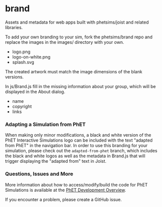 # brand

Assets and metadata for web apps built with phetsims/joist and related libraries.

To add your own branding to your sim, fork the phetsims/brand repo and replace the images in the images/ directory with your own.
* logo.png
* logo-on-white.png
* splash.svg

The created artwork must match the image dimensions of the blank versions.

In js/Brand.js fill in the missing information about your group, which will be displayed in the About dialog.
* name
* copyright
* links

### Adapting a Simulation from PhET
When making only minor modifications, a black and white version of the PhET Interactive Simulations logo can be included
with the text "adapted from PhET" in the navigation bar.  In order to use this branding for your simulation, please check
out the `adapted-from-phet` branch, which includes the black and white logos as well as the metadata in Brand.js that
will trigger displaying the "adapted from" text in Joist.

### Questions, Issues and More

More information about how to access/modify/build the code for PhET Simulations is available at the [PhET Development Overview](http://bit.ly/phet-development-overview).

If you encounter a problem, please create a GitHub issue.